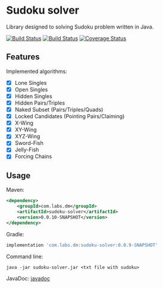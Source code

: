 # Sudoku solver

Library designed to solving Sudoku problem written in Java.

[![Build Status](https://travis-ci.org/danielmroczka/sudoku-solver.png?branch=master)](https://travis-ci.org/danielmroczka/sudoku-solver)
[![Build Status](https://dl.circleci.com/status-badge/img/gh/danielmroczka/sudoku-solver/tree/develop.svg?style=svg)](https://circleci.com/gh/danielmroczka/sudoku-solver)
[![Coverage Status](https://coveralls.io/repos/github/danielmroczka/sudoku-solver/badge.svg?branch=master)](https://coveralls.io/github/danielmroczka/sudoku-solver?branch=master)

## Features

Implemented algorithms:

- [x]  Lone Singles
- [x]  Open Singles
- [x]  Hidden Singles
- [x]  Hidden Pairs/Triples
- [x]  Naked Subset (Pairs/Triples/Quads)
- [x]  Locked Candidates (Pointing Pairs/Claiming)
- [x]  X-Wing
- [x]  XY-Wing
- [x]  XYZ-Wing
- [x]  Sword-Fish
- [x]  Jelly-Fish
- [x]  Forcing Chains
 
## Usage

Maven:

```xml
<dependency>
    <groupId>com.labs.dm</groupId>
    <artifactId>sudoku-solver</artifactId>
    <version>0.0.10-SNAPSHOT</version>
</dependency>
```

Gradle:

```groovy
implementation 'com.labs.dm:sudoku-solver:0.0.9-SNAPSHOT'
```
Command line:

```
java -jar sudoku-solver.jar <txt file with sudoku>
```

JavaDoc: [javadoc](http://danielmroczka.github.io/sudoku-solver/api/)
